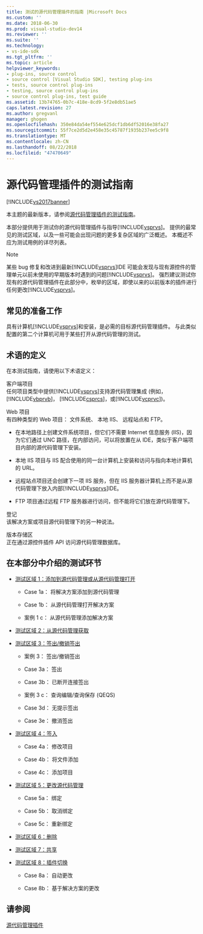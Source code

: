 ```yaml
---
title: 测试的源代码管理插件的指南 |Microsoft Docs
ms.custom: ''
ms.date: 2018-06-30
ms.prod: visual-studio-dev14
ms.reviewer: ''
ms.suite: ''
ms.technology:
- vs-ide-sdk
ms.tgt_pltfrm: ''
ms.topic: article
helpviewer_keywords:
- plug-ins, source control
- source control [Visual Studio SDK], testing plug-ins
- tests, source control plug-ins
- testing, source control plug-ins
- source control plug-ins, test guide
ms.assetid: 13b74765-0b7c-418e-8cd9-5f2e8db51ae5
caps.latest.revision: 27
ms.author: gregvanl
manager: ghogen
ms.openlocfilehash: 350e84da54ef554e625dcf1db6df52016e38fa27
ms.sourcegitcommit: 55f7ce2d5d2e458e35c45787f1935b237ee5c9f8
ms.translationtype: MT
ms.contentlocale: zh-CN
ms.lasthandoff: 08/22/2018
ms.locfileid: "47470649"
---
```

# <a name="test-guide-for-source-control-plug-ins"></a>源代码管理插件的测试指南
[!INCLUDE[vs2017banner](../../includes/vs2017banner.md)]

本主题的最新版本，请参阅[源代码管理插件的测试指南](https://docs.microsoft.com/visualstudio/extensibility/internals/test-guide-for-source-control-plug-ins)。  
  
本部分提供用于测试你的源代码管理插件与指导[!INCLUDE[vsprvs](../../includes/vsprvs-md.md)]。 提供的最常见的测试区域，以及一些可能会出现问题的更多复杂区域的广泛概述。 本概述不应为测试用例的详尽列表。  
  
> [!NOTE]
>  某些 bug 修复和改进到最新[!INCLUDE[vsprvs](../../includes/vsprvs-md.md)]IDE 可能会发现与现有源控件的管理单元以前未使用的早期版本时遇到的问题[!INCLUDE[vsprvs](../../includes/vsprvs-md.md)]。 强烈建议测试你现有的源代码管理插件在此部分中，枚举的区域，即使以来的以前版本的插件进行任何更改[!INCLUDE[vsprvs](../../includes/vsprvs-md.md)]。  
  
## <a name="common-preparation"></a>常见的准备工作  
 具有计算机[!INCLUDE[vsprvs](../../includes/vsprvs-md.md)]和安装，是必需的目标源代码管理插件。 与此类似配置的第二个计算机可用于某些打开从源代码管理的测试。  
  
## <a name="definition-of-terms"></a>术语的定义  
 在本测试指南，请使用以下术语定义：  
  
 客户端项目  
 任何项目类型中提供[!INCLUDE[vsprvs](../../includes/vsprvs-md.md)]支持源代码管理集成 (例如， [!INCLUDE[vbprvb](../../includes/vbprvb-md.md)]， [!INCLUDE[csprcs](../../includes/csprcs-md.md)]，或[!INCLUDE[vcprvc](../../includes/vcprvc-md.md)])。  
  
 Web 项目  
 有四种类型的 Web 项目： 文件系统、 本地 IIS、 远程站点和 FTP。  
  
-   在本地路径上创建文件系统项目，但它们不需要 Internet 信息服务 (IIS)，因为它们通过 UNC 路径，在内部访问，可以将放置在从 IDE，类似于客户端项目内部的源代码管理下安装。  
  
-   本地 IIS 项目与 IIS 配合使用的同一台计算机上安装和访问与指向本地计算机的 URL。  
  
-   远程站点项目还会创建下一项 IIS 服务，但在 IIS 服务器计算机上而不是从源代码管理下放入内部[!INCLUDE[vsprvs](../../includes/vsprvs-md.md)]IDE。  
  
-   FTP 项目通过远程 FTP 服务器进行访问，但不能将它们放在源代码管理下。  
  
 登记  
 该解决方案或项目源代码管理下的另一种说法。  
  
 版本存储区  
 正在通过源控件插件 API 访问源代码管理数据库。  
  
## <a name="test-areas-covered-in-this-section"></a>在本部分中介绍的测试环节  
  
-   [测试区域 1：添加到源代码管理或从源代码管理打开](../../extensibility/internals/test-area-1-add-to-open-from-source-control.md)  
  
    -   Case 1a： 将解决方案添加到源代码管理  
  
    -   Case 1b： 从源代码管理打开解决方案  
  
    -   案例 1 c： 从源代码管理添加解决方案  
  
-   [测试区域 2：从源代码管理获取](../../extensibility/internals/test-area-2-get-from-source-control.md)  
  
-   [测试区域 3：签出/撤销签出](../../extensibility/internals/test-area-3-check-out-undo-checkout.md)  
  
    -   案例 3： 签出/撤销签出  
  
    -   Case 3a： 签出  
  
    -   Case 3b： 已断开连接签出  
  
    -   案例 3 c： 查询编辑/查询保存 (QEQS)  
  
    -   Case 3d： 无提示签出  
  
    -   Case 3e： 撤消签出  
  
-   [测试区域 4：签入](../../extensibility/internals/test-area-4-check-in.md)  
  
    -   Case 4a： 修改项目  
  
    -   Case 4b： 将文件添加  
  
    -   Case 4c： 添加项目  
  
-   [测试区域 5：更改源代码管理](../../extensibility/internals/test-area-5-change-source-control.md)  
  
    -   Case 5a： 绑定  
  
    -   Case 5b： 取消绑定  
  
    -   Case 5c： 重新绑定  
  
-   [测试区域 6：删除](../../extensibility/internals/test-area-6-delete.md)  
  
-   [测试区域 7：共享](../../extensibility/internals/test-area-7-share.md)  
  
-   [测试区域 8：插件切换](../../extensibility/internals/test-area-8-plug-in-switching.md)  
  
    -   Case 8a： 自动更改  
  
    -   Case 8b： 基于解决方案的更改  
  
## <a name="see-also"></a>请参阅  
 [源代码管理插件](../../extensibility/source-control-plug-ins.md)

